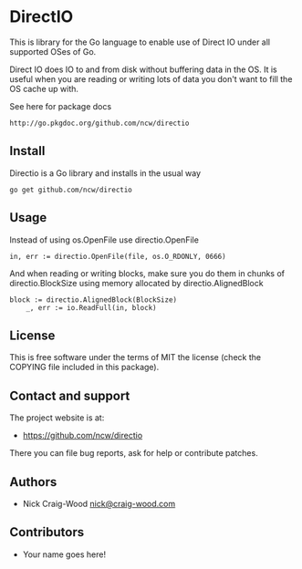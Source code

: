 DirectIO
========

This is library for the Go language to enable use of Direct IO under
all supported OSes of Go.

Direct IO does IO to and from disk without buffering data in the OS.
It is useful when you are reading or writing lots of data you don't
want to fill the OS cache up with.

See here for package docs

    http://go.pkgdoc.org/github.com/ncw/directio

Install
-------

Directio is a Go library and installs in the usual way

    go get github.com/ncw/directio

Usage
-----

Instead of using os.OpenFile use directio.OpenFile

	in, err := directio.OpenFile(file, os.O_RDONLY, 0666)

And when reading or writing blocks, make sure you do them in chunks of
directio.BlockSize using memory allocated by directio.AlignedBlock

	block := directio.AlignedBlock(BlockSize)
        _, err := io.ReadFull(in, block)

License
-------

This is free software under the terms of MIT the license (check the
COPYING file included in this package).

Contact and support
-------------------

The project website is at:

- https://github.com/ncw/directio

There you can file bug reports, ask for help or contribute patches.

Authors
-------

- Nick Craig-Wood <nick@craig-wood.com>

Contributors
------------

- Your name goes here!
